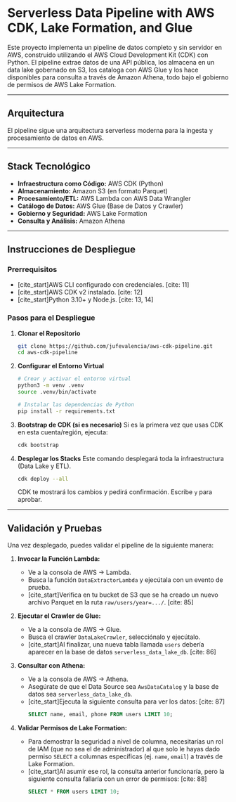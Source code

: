 # Serverless Data Pipeline with AWS CDK, Lake Formation, and Glue

Este proyecto implementa un pipeline de datos completo y sin servidor en AWS, construido utilizando el AWS Cloud Development Kit (CDK) con Python. El pipeline extrae datos de una API pública, los almacena en un data lake gobernado en S3, los cataloga con AWS Glue y los hace disponibles para consulta a través de Amazon Athena, todo bajo el gobierno de permisos de AWS Lake Formation.

---

## Arquitectura

El pipeline sigue una arquitectura serverless moderna para la ingesta y procesamiento de datos en AWS.



---

## Stack Tecnológico

* **Infraestructura como Código:** AWS CDK (Python)
* **Almacenamiento:** Amazon S3 (en formato Parquet)
* **Procesamiento/ETL:** AWS Lambda con AWS Data Wrangler
* **Catálogo de Datos:** AWS Glue (Base de Datos y Crawler)
* **Gobierno y Seguridad:** AWS Lake Formation
* **Consulta y Análisis:** Amazon Athena

---

## Instrucciones de Despliegue

### Prerrequisitos
* [cite_start]AWS CLI configurado con credenciales. [cite: 11]
* [cite_start]AWS CDK v2 instalado. [cite: 12]
* [cite_start]Python 3.10+ y Node.js. [cite: 13, 14]

### Pasos para el Despliegue

1.  **Clonar el Repositorio**
    ```bash
    git clone https://github.com/jufevalencia/aws-cdk-pipeline.git
    cd aws-cdk-pipeline
    ```

2.  **Configurar el Entorno Virtual**
    ```bash
    # Crear y activar el entorno virtual
    python3 -m venv .venv
    source .venv/bin/activate

    # Instalar las dependencias de Python
    pip install -r requirements.txt
    ```

3.  **Bootstrap de CDK (si es necesario)**
    Si es la primera vez que usas CDK en esta cuenta/región, ejecuta:
    ```bash
    cdk bootstrap
    ```

4.  **Desplegar los Stacks**
    Este comando desplegará toda la infraestructura (Data Lake y ETL).
    ```bash
    cdk deploy --all
    ```
    CDK te mostrará los cambios y pedirá confirmación. Escribe `y` para aprobar.

---

## Validación y Pruebas

Una vez desplegado, puedes validar el pipeline de la siguiente manera:

1.  **Invocar la Función Lambda:**
    * Ve a la consola de AWS -> Lambda.
    * Busca la función `DataExtractorLambda` y ejecútala con un evento de prueba.
    * [cite_start]Verifica en tu bucket de S3 que se ha creado un nuevo archivo Parquet en la ruta `raw/users/year=.../`. [cite: 85]

2.  **Ejecutar el Crawler de Glue:**
    * Ve a la consola de AWS -> Glue.
    * Busca el crawler `DataLakeCrawler`, selecciónalo y ejecútalo.
    * [cite_start]Al finalizar, una nueva tabla llamada `users` debería aparecer en la base de datos `serverless_data_lake_db`. [cite: 86]

3.  **Consultar con Athena:**
    * Ve a la consola de AWS -> Athena.
    * Asegúrate de que el Data Source sea `AwsDataCatalog` y la base de datos sea `serverless_data_lake_db`.
    * [cite_start]Ejecuta la siguiente consulta para ver los datos: [cite: 87]
      ```sql
      SELECT name, email, phone FROM users LIMIT 10;
      ```

4.  **Validar Permisos de Lake Formation:**
    * Para demostrar la seguridad a nivel de columna, necesitarías un rol de IAM (que no sea el de administrador) al que solo le hayas dado permiso `SELECT` a columnas específicas (ej. `name`, `email`) a través de Lake Formation.
    * [cite_start]Al asumir ese rol, la consulta anterior funcionaría, pero la siguiente consulta fallaría con un error de permisos: [cite: 88]
      ```sql
      SELECT * FROM users LIMIT 10;
      ```
